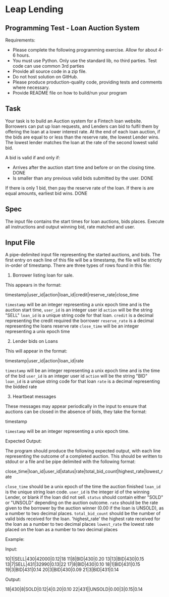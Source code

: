 Leap Lending
============
Programming Test - Loan Auction System
--------------------------------------

Requirements:
 - Please complete the following programming exercise. Allow for about 4-6 hours.
 - You must use Python. Only use the standard lib, no third parties. Test code can use common 3rd parties
 - Provide all source code in a zip file.
 - Do not host solution on GitHub.
 - Please produce production-quality code, providing tests and comments where necessary.
 - Provide README file on how to build/run your program


Task
----

Your task is to build an Auction system for a Fintech loan website. Borrowers can put up loan requests,
and Lenders can bid to fulfil them by offering the loan at a lower interest rate.
At the end of each loan auction, if the bids are equal to or less than the reserve rate, the lowest Lender wins.
The lowest lender matches the loan at the rate of the second lowest valid bid.

A bid is valid if and only if:
  - Arrives after the auction start time and before or on the closing time. DONE
  - Is smaller than any previous valid bids submitted by the user. DONE

If there is only 1 bid, then pay the reserve rate of the loan. If there is are equal amounts, earliest bid wins. DONE


Spec
----

The input file contains the start times for loan auctions, bids places. Execute all instructions and output winning bid,
rate matched and user.

Input File
----------

A pipe-delimited input file representing the started auctions, and bids. The
first entry on each line of this file will be a timestamp, the file will be strictly in-order
of timestamp. There are three types of rows found in this file:

1) Borrower listing loan for sale.

This appears in the format:

timestamp|user_id|action|loan_id|credit|reserve_rate|close_time

`timestamp` will be an integer representing a unix epoch time and is the auction start time,
`user_id` is an integer user id
`action` will be the string "SELL"
`loan_id` is a unique string code for that loan.
`credit` is a decimal representing the credit required the borrower
`reserve_rate` is a decimal representing the loans reserve rate
`close_time` will be an integer representing a unix epoch time


2) Lender bids on Loans

This will appear in the format:

timestamp|user_id|action|loan_id|rate

`timestamp` will be an integer representing a unix epoch time and is the time of the bid
`user_id` is an integer user id
`action` will be the string "BID"
`loan_id` is a unique string code for that loan
`rate` is a decimal representing the bidded rate

3) Heartbeat messages

These messages may appear periodically in the input to ensure that auctions can be closed
in the absence of bids, they take the format:

timestamp

`timestamp` will be an integer representing a unix epoch time.


Expected Output:

The program should produce the following expected output, with each line representing the
outcome of a completed auction. This should be written to stdout or a file and be pipe
delimited with the following format:

close_time|loan_id|user_id|status|rate|total_bid_count|highest_rate|lowest_rate

`close_time` should be a unix epoch of the time the auction finished
`loan_id` is the unique string loan code.
`user_id` is the integer id of the winning Lender, or blank if the loan did not sell.
`status` should contain either "SOLD" or "UNSOLD" depending on the auction outcome.
`rate` should be the rate given to the borrower by the auction winner (0.00 if the loan is UNSOLD), as a
number to two decimal places.
`total_bid_count` should be the number of valid bids received for the loan.
'highest_rate' the highest rate received for the loan as a number to two decimal places
`lowest_rate` the lowest rate placed on the loan as a number to two decimal places


Example:

Input:

10|1|SELL|430|42000|0.12|18 
11|8|BID|430|0.20 
13|13|BID|430|0.15 
13|7|SELL|431|32990|0.13|22
17|8|BID|430|0.10
18|1|BID|431|0.15
19|3|BID|431|0.14
20|3|BID|430|0.09 
21|3|BID|431|0.14

Output:

18|430|8|SOLD|0.12|4|0.20|0.10
22|431||UNSOLD|0.00|3|0.15|0.14